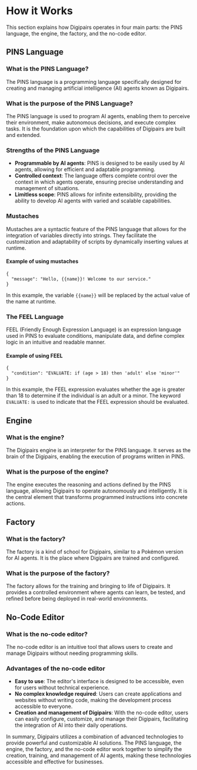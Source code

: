 # How it Works

This section explains how Digipairs operates in four main parts: the PINS language, the engine, the factory, and the no-code editor.

## PINS Language

### What is the PINS Language?

The PINS language is a programming language specifically designed for creating and managing artificial intelligence (AI) agents known as Digipairs.

### What is the purpose of the PINS Language?

The PINS language is used to program AI agents, enabling them to perceive their environment, make autonomous decisions, and execute complex tasks. It is the foundation upon which the capabilities of Digipairs are built and extended.

### Strengths of the PINS Language

- **Programmable by AI agents**: PINS is designed to be easily used by AI agents, allowing for efficient and adaptable programming.
- **Controlled context**: The language offers complete control over the context in which agents operate, ensuring precise understanding and management of situations.
- **Limitless scope**: PINS allows for infinite extensibility, providing the ability to develop AI agents with varied and scalable capabilities.

### Mustaches

Mustaches are a syntactic feature of the PINS language that allows for the integration of variables directly into strings. They facilitate the customization and adaptability of scripts by dynamically inserting values at runtime.

#### Example of using mustaches

```pins
{
  "message": "Hello, {{name}}! Welcome to our service."
}
```

In this example, the variable `{{name}}` will be replaced by the actual value of the name at runtime.

### The FEEL Language

FEEL (Friendly Enough Expression Language) is an expression language used in PINS to evaluate conditions, manipulate data, and define complex logic in an intuitive and readable manner.

#### Example of using FEEL

```pins
{
  "condition": "EVALUATE: if (age > 18) then 'adult' else 'minor'"
}
```

In this example, the FEEL expression evaluates whether the age is greater than 18 to determine if the individual is an adult or a minor. The keyword `EVALUATE:` is used to indicate that the FEEL expression should be evaluated.

## Engine

### What is the engine?

The Digipairs engine is an interpreter for the PINS language. It serves as the brain of the Digipairs, enabling the execution of programs written in PINS.

### What is the purpose of the engine?

The engine executes the reasoning and actions defined by the PINS language, allowing Digipairs to operate autonomously and intelligently. It is the central element that transforms programmed instructions into concrete actions.

## Factory

### What is the factory?

The factory is a kind of school for Digipairs, similar to a Pokémon version for AI agents. It is the place where Digipairs are trained and configured.

### What is the purpose of the factory?

The factory allows for the training and bringing to life of Digipairs. It provides a controlled environment where agents can learn, be tested, and refined before being deployed in real-world environments.

## No-Code Editor

### What is the no-code editor?

The no-code editor is an intuitive tool that allows users to create and manage Digipairs without needing programming skills.

### Advantages of the no-code editor

- **Easy to use**: The editor's interface is designed to be accessible, even for users without technical experience.
- **No complex knowledge required**: Users can create applications and websites without writing code, making the development process accessible to everyone.
- **Creation and management of Digipairs**: With the no-code editor, users can easily configure, customize, and manage their Digipairs, facilitating the integration of AI into their daily operations.

In summary, Digipairs utilizes a combination of advanced technologies to provide powerful and customizable AI solutions. The PINS language, the engine, the factory, and the no-code editor work together to simplify the creation, training, and management of AI agents, making these technologies accessible and effective for businesses.